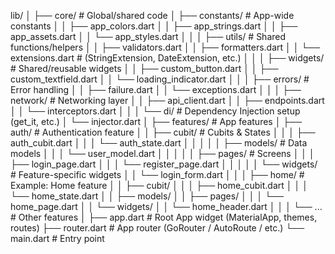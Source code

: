 

lib/
│
├── core/                          # Global/shared code
│   ├── constants/                 # App-wide constants
│   │   ├── app_colors.dart
│   │   ├── app_strings.dart
│   │   ├── app_assets.dart
│   │   └── app_styles.dart
│   │
│   ├── utils/                    # Shared functions/helpers
│   │   ├── validators.dart
│   │   ├── formatters.dart
│   │   └── extensions.dart        # (StringExtension, DateExtension, etc.)
│   │
│   ├── widgets/                   # Shared/reusable widgets
│   │   ├── custom_button.dart
│   │   ├── custom_textfield.dart
│   │   └── loading_indicator.dart
│   │
│   ├── errors/                    # Error handling
│   │   ├── failure.dart
│   │   └── exceptions.dart
│   │
│   ├── network/                   # Networking layer
│   │   ├── api_client.dart
│   │   ├── endpoints.dart
│   │   └── interceptors.dart
│   │
│   └── di/                        # Dependency Injection setup (get_it, etc.)
│       └── injector.dart
│
├── features/                      # App features
│   ├── auth/                      # Authentication feature
│   │   ├── cubit/                 # Cubits & States
│   │   │   ├── auth_cubit.dart
│   │   │   └── auth_state.dart
│   │   │
│   │   ├── models/                # Data models
│   │   │   └── user_model.dart
│   │   │
│   │   ├── pages/                 # Screens
│   │   │   ├── login_page.dart
│   │   │   └── register_page.dart
│   │   │
│   │   └── widgets/               # Feature-specific widgets
│   │       └── login_form.dart
│   │
│   ├── home/                      # Example: Home feature
│   │   ├── cubit/
│   │   │   ├── home_cubit.dart
│   │   │   └── home_state.dart
│   │   ├── models/
│   │   ├── pages/
│   │   │   └── home_page.dart
│   │   └── widgets/
│   │       └── home_header.dart
│   │
│   └── ...                        # Other features
│
├── app.dart                       # Root App widget (MaterialApp, themes, routes)
├── router.dart                    # App router (GoRouter / AutoRoute / etc.)
└── main.dart                      # Entry point
